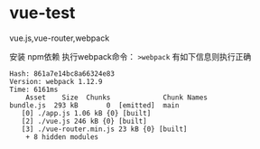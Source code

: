 # vue-test
vue.js,vue-router,webpack

安装 npm依赖
执行webpack命令：
` >webpack `
有如下信息则执行正确
```
Hash: 861a7e14bc8a66324e83
Version: webpack 1.12.9
Time: 6161ms
    Asset    Size  Chunks             Chunk Names
bundle.js  293 kB       0  [emitted]  main
   [0] ./app.js 1.06 kB {0} [built]
   [2] ./vue.js 246 kB {0} [built]
   [3] ./vue-router.min.js 23 kB {0} [built]
    + 8 hidden modules
```
